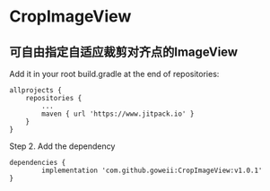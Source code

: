 # CropImageView
## 可自由指定自适应裁剪对齐点的ImageView

Add it in your root build.gradle at the end of repositories:

	allprojects {
		repositories {
			...
			maven { url 'https://www.jitpack.io' }
		}
	}
Step 2. Add the dependency

	dependencies {
	        implementation 'com.github.goweii:CropImageView:v1.0.1'
	}
